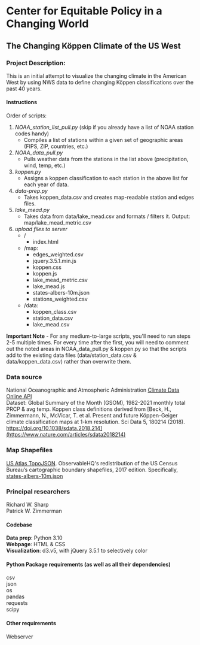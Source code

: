 # Center for Equitable Policy in a Changing World
## The Changing Köppen Climate of the US West

### Project Description:
This is an initial attempt to visualize the changing climate in the American West by using NWS data to define changing Köppen classifications over the past 40 years.

#### Instructions
Order of scripts:
1. _NOAA_station_list_pull.py_ (skip if you already have a list of NOAA station codes handy)
   - Compiles a list of stations within a given set of geographic areas (FIPS, ZIP, countries, etc.)
2. _NOAA_data_pull.py_
   - Pulls weather data from the stations in the list above (precipitation, wind, temp, etc.)
3. _koppen.py_
   - Assigns a koppen classification to each station in the above list for each year of data.
4. _data-prep.py_
   - Takes koppen_data.csv and creates map-readable station and edges files.
5. _lake_mead.py_
   - Takes data from data/lake_mead.csv and formats / filters it.  Output: map/lake_mead_metric.csv
6. _upload files to server_
   - /
     - index.html
   - /map:
     - edges_weighted.csv
     - jquery.3.5.1.min.js
     - koppen.css
     - koppen.js
     - lake_mead_metric.csv
     - lake_mead.js
     - states-albers-10m.json
     - stations_weighted.csv
   - /data:
     - koppen_class.csv
     - station_data.csv
     - lake_mead.csv

**Important Note** - For any medium-to-large scripts, you'll need to run steps 2-5 multiple times.  For every time after the first, you will need to comment out the noted areas in NOAA_data_pull.py & koppen.py so that the scripts add to the existing data files (data/station_data.csv & data/koppen_data.csv) rather than overwrite them. 

### Data source
National Oceanographic and Atmospheric Administration [Climate Data Online API](https://www.ncdc.noaa.gov/cdo-web/webservices/v2)\
Dataset: Global Summary of the Month (GSOM), 1982-2021 monthly total PRCP & avg temp.
Koppen class definitions derived from [Beck, H., Zimmermann, N., McVicar, T. et al. Present and future Köppen-Geiger climate classification maps at 1-km resolution. Sci Data 5, 180214 (2018). https://doi.org/10.1038/sdata.2018.214](https://www.nature.com/articles/sdata2018214)

### Map Shapefiles
[US Atlas TopoJSON](https://github.com/topojson/us-atlas). ObservableHQ's redistribution of the US Census Bureau’s cartographic boundary shapefiles, 2017 edition. Specifically, [states-albers-10m.json](https://cdn.jsdelivr.net/npm/us-atlas@3/states-albers-10m.json)

### Principal researchers
Richard W. Sharp\
Patrick W. Zimmerman

#### Codebase
**Data prep**: Python 3.10\
**Webpage**: HTML & CSS\
**Visualization**: d3.v5, with jQuery 3.5.1 to selectively color

#### Python Package requirements (as well as all their dependencies)
csv\
json\
os\
pandas\
requests\
scipy

#### Other requirements
Webserver